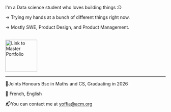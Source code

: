  I'm a Data science student who loves building things :D

-> Trying my hands at a bunch of different things right now.

-> Mostly SWE, Product Design, and Product Management.
<br>
<br>
<p align="left" >
  <a href="https://opnay.notion.site/Noura-s-archive-3aed8180887546b8955572385ff261b6">
    <img src="https://github.com/user-attachments/assets/d1b9af5a-812d-461b-8a85-73a92bffd2a2" alt="Link to Master Portfolio" height="100" href="https://opnay.notion.site/Noura-s-archive-3aed8180887546b8955572385ff261b6" >
  </a>
</p>



***

📓Joints Honours Bsc in Maths and CS, Graduating in 2026

🎤 French, English 

📬You can contact me at [yoffia@acm.org](mailto:yoffia@acm.org)

